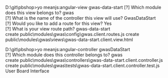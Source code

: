 D:\git\pbshop>yo meanjs:angular-view gwas-data-start
[?] Which module does this view belongs to? gwas            
[?] What is the name of the controller this view will use? GwasDataStart  
[?] Would you like to add a route for this view? Yes    
[?] What is your view route path? gwas-data-start  
   create public\modules\gwas\config\gwas.client.routes.js
   create public\modules\gwas\views\gwas-data-start.client.view.html
       
D:\git\pbshop>yo meanjs:angular-controller gwasDataStart  
[?] Which module does this controller belongs to? gwas            
   create public\modules\gwas\controllers\gwas-data-start.client.controller.js
   create public\modules\gwas\tests\gwas-data-start.client.controller.test.js
User Board Interface 